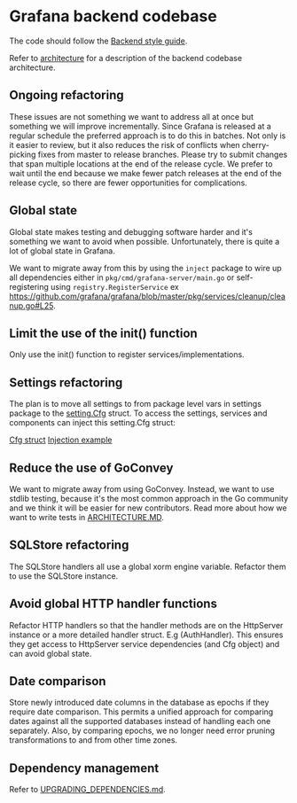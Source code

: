# Grafana backend codebase

The code should follow the [Backend style guide](/contribute/style-guides/backend.md). 

Refer to [architecture](ARCHITECTURE.md) for a description of the backend codebase architecture.

## Ongoing refactoring

These issues are not something we want to address all at once but something we will improve incrementally. Since Grafana is released at a regular schedule the preferred approach is to do this in batches. Not only is it easier to review, but it also reduces the risk of conflicts when cherry-picking fixes from master to release branches. Please try to submit changes that span multiple locations at the end of the release cycle. We prefer to wait until the end because we make fewer patch releases at the end of the release cycle, so there are fewer opportunities for complications.

## Global state

Global state makes testing and debugging software harder and it's something we want to avoid when possible. Unfortunately, there is quite a lot of global state in Grafana. 

We want to migrate away from this by using the `inject` package to wire up all dependencies either in `pkg/cmd/grafana-server/main.go` or self-registering using `registry.RegisterService` ex https://github.com/grafana/grafana/blob/master/pkg/services/cleanup/cleanup.go#L25.

## Limit the use of the init() function

Only use the init() function to register services/implementations.

## Settings refactoring

The plan is to move all settings to from package level vars in settings package to the [setting.Cfg](https://github.com/grafana/grafana/blob/df917663e6f358a076ed3daa9b199412e95c11f4/pkg/setting/setting.go#L210) struct. To access the settings, services and components can inject this setting.Cfg struct:

[Cfg struct](https://github.com/grafana/grafana/blob/df917663e6f358a076ed3daa9b199412e95c11f4/pkg/setting/setting.go#L210)
[Injection example](https://github.com/grafana/grafana/blob/df917663e6f358a076ed3daa9b199412e95c11f4/pkg/services/cleanup/cleanup.go#L20)

## Reduce the use of GoConvey

We want to migrate away from using GoConvey. Instead, we want to use stdlib testing, because it's the most common approach in the Go community and we think it will be easier for new contributors. Read more about how we want to write tests in [ARCHITECTURE.MD](ARCHITECTURE.md#Testing).

## SQLStore refactoring

The SQLStore handlers all use a global xorm engine variable. Refactor them to use the SQLStore instance.

## Avoid global HTTP handler functions

Refactor HTTP handlers so that the handler methods are on the HttpServer instance or a more detailed handler struct. E.g (AuthHandler). This ensures they get access to HttpServer service dependencies (and Cfg object) and can avoid global state.

## Date comparison

Store newly introduced date columns in the database as epochs if they require date comparison. This permits a unified approach for comparing dates against all the supported databases instead of handling each one separately. Also, by comparing epochs, we no longer need error pruning transformations to and from other time zones.

## Dependency management

Refer to [UPGRADING_DEPENDENCIES.md](https://github.com/grafana/grafana/blob/master/UPGRADING_DEPENDENCIES.md).
